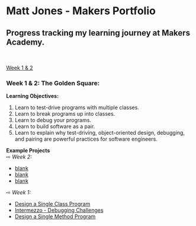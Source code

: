 # Matt Jones - Makers Portfolio

## Progress tracking my learning journey at Makers Academy.
<br>

[Week 1 & 2](#week-1--2-the-golden-square)

### Week 1 & 2: The Golden Square:
**Learning Objectives:**
1. Learn to test-drive programs with multiple classes.
2. Learn to break programs up into classes.
3. Learn to debug your programs.
4. Learn to build software as a pair.
5. Learn to explain why test-driving, object-oriented design, debugging, and pairing are powerful practices for software engineers.

**Example Projects**<br>
⇨ _Week 2:_
* [blank](about:blank)
* [blank](about:blank)
* [blank](about:blank)

⇨ _Week 1:_
* [Design a Single Class Program](https://github.com/Matt-J-Jones/design-a-single-class-program)<br>
* [Intermezzo - Debugging Challenges](https://github.com/Matt-J-Jones/Intermezzo)<br>
* [Design a Single Method Program](https://github.com/Matt-J-Jones/golden-square-challenges)<br>
